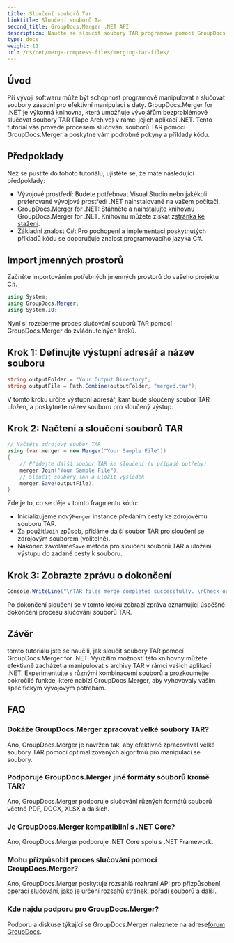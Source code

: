 ```yaml
---
title: Sloučení souborů Tar
linktitle: Sloučení souborů Tar
second_title: GroupDocs.Merger .NET API
description: Naučte se sloučit soubory TAR programově pomocí GroupDocs.Merger for .NET. Postupujte podle našeho podrobného průvodce, abyste mohli efektivně zpracovávat archivy TAR.
type: docs
weight: 11
url: /cs/net/merge-compress-files/merging-tar-files/
---
```

## Úvod
Při vývoji softwaru může být schopnost programově manipulovat a slučovat soubory zásadní pro efektivní manipulaci s daty. GroupDocs.Merger for .NET je výkonná knihovna, která umožňuje vývojářům bezproblémově slučovat soubory TAR (Tape Archive) v rámci jejich aplikací .NET. Tento tutoriál vás provede procesem slučování souborů TAR pomocí GroupDocs.Merger a poskytne vám podrobné pokyny a příklady kódu.
## Předpoklady
Než se pustíte do tohoto tutoriálu, ujistěte se, že máte následující předpoklady:
- Vývojové prostředí: Budete potřebovat Visual Studio nebo jakékoli preferované vývojové prostředí .NET nainstalované na vašem počítači.
-  GroupDocs.Merger for .NET: Stáhněte a nainstalujte knihovnu GroupDocs.Merger for .NET. Knihovnu můžete získat z[stránka ke stažení](https://releases.groupdocs.com/merger/net/).
- Základní znalost C#: Pro pochopení a implementaci poskytnutých příkladů kódu se doporučuje znalost programovacího jazyka C#.

## Import jmenných prostorů
Začněte importováním potřebných jmenných prostorů do vašeho projektu C#.

```csharp
using System; 
using GroupDocs.Merger;
using System.IO;
```

Nyní si rozeberme proces slučování souborů TAR pomocí GroupDocs.Merger do zvládnutelných kroků.
## Krok 1: Definujte výstupní adresář a název souboru
```csharp
string outputFolder = "Your Output Directory";
string outputFile = Path.Combine(outputFolder, "merged.tar");
```
V tomto kroku určíte výstupní adresář, kam bude sloučený soubor TAR uložen, a poskytnete název souboru pro sloučený výstup.
## Krok 2: Načtení a sloučení souborů TAR
```csharp
// Načtěte zdrojový soubor TAR
using (var merger = new Merger("Your Sample File"))
{
    // Přidejte další soubor TAR ke sloučení (v případě potřeby)
    merger.Join("Your Sample File");
    // Sloučit soubory TAR a uložit výsledek
    merger.Save(outputFile);
}
```
Zde je to, co se děje v tomto fragmentu kódu:
-  Inicializujeme nový`Merger` instance předáním cesty ke zdrojovému souboru TAR.
-  Za použití`Join` způsob, přidáme další soubor TAR pro sloučení se zdrojovým souborem (volitelné).
-  Nakonec zavoláme`Save` metoda pro sloučení souborů TAR a uložení výstupu do zadané cesty k souboru.
## Krok 3: Zobrazte zprávu o dokončení
```csharp
Console.WriteLine("\nTAR files merge completed successfully. \nCheck output in {0}", outputFolder);
```
Po dokončení sloučení se v tomto kroku zobrazí zpráva oznamující úspěšné dokončení procesu slučování souborů TAR.

## Závěr
tomto tutoriálu jste se naučili, jak sloučit soubory TAR pomocí GroupDocs.Merger for .NET. Využitím možností této knihovny můžete efektivně zacházet a manipulovat s archivy TAR v rámci vašich aplikací .NET. Experimentujte s různými kombinacemi souborů a prozkoumejte pokročilé funkce, které nabízí GroupDocs.Merger, aby vyhovovaly vašim specifickým vývojovým potřebám.

## FAQ
### Dokáže GroupDocs.Merger zpracovat velké soubory TAR?
Ano, GroupDocs.Merger je navržen tak, aby efektivně zpracovával velké soubory TAR pomocí optimalizovaných algoritmů pro manipulaci se soubory.
### Podporuje GroupDocs.Merger jiné formáty souborů kromě TAR?
Ano, GroupDocs.Merger podporuje slučování různých formátů souborů včetně PDF, DOCX, XLSX a dalších.
### Je GroupDocs.Merger kompatibilní s .NET Core?
Ano, GroupDocs.Merger podporuje .NET Core spolu s .NET Framework.
### Mohu přizpůsobit proces slučování pomocí GroupDocs.Merger?
Ano, GroupDocs.Merger poskytuje rozsáhlá rozhraní API pro přizpůsobení operací slučování, jako je určení rozsahů stránek, pořadí souborů a další.
### Kde najdu podporu pro GroupDocs.Merger?
 Podporu a diskuse týkající se GroupDocs.Merger naleznete na adrese[fórum GroupDocs](https://forum.groupdocs.com/c/merger/32).